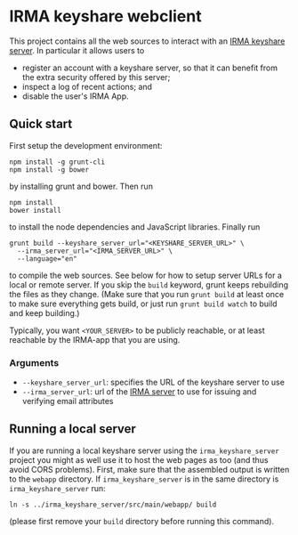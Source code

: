 IRMA keyshare webclient
======================

This project contains all the web sources to interact with an [IRMA keyshare server](https://github.com/privacybydesign/irma_keyshare_server). In particular it allows users to

 * register an account with a keyshare server, so that it can benefit from the extra security offered by this server;
 * inspect a log of recent actions; and
 * disable the user's IRMA App.

## Quick start

First setup the development environment:

    npm install -g grunt-cli
    npm install -g bower

by installing grunt and bower. Then run

    npm install
    bower install

to install the node dependencies and JavaScript libraries. Finally run

    grunt build --keyshare_server_url="<KEYSHARE_SERVER_URL>" \
      --irma_server_url="<IRMA_SERVER_URL>" \
      --language="en"

to compile the web sources. See below for how to setup server URLs for a local or remote server. If you skip the `build` keyword, grunt keeps rebuilding the files as they change. (Make sure that you run `grunt build` at least once to make sure everything gets build, or just run `grunt build watch` to build and keep building.)

Typically, you want `<YOUR_SERVER>` to be publicly reachable, or at least reachable by the IRMA-app that you are using.

### Arguments

 * `--keyshare_server_url`: specifies the URL of the keyshare server to use
 * `--irma_server_url`: url of the [IRMA server](https://irma.app/docs/irma-server/) to use for issuing and verifying email attributes

## Running a local server

If you are running a local keyshare server using the `irma_keyshare_server` project you might as well use it to host the web pages as too (and thus avoid CORS problems). First, make sure that the assembled output is written to the `webapp` directory. If `irma_keyshare_server` is in the same directory is `irma_keyshare_server` run:

    ln -s ../irma_keyshare_server/src/main/webapp/ build

(please first remove your `build` directory before running this command).
